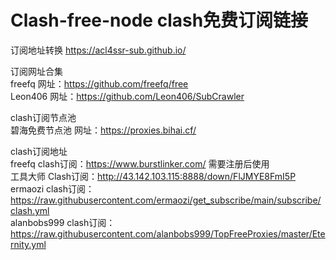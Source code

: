 # Clash-free-node clash免费订阅链接
订阅地址转换
https://acl4ssr-sub.github.io/  

订阅网址合集  
freefq    网址：https://github.com/freefq/free  
Leon406    网址：https://github.com/Leon406/SubCrawler    
  
clash订阅节点池  
碧海免费节点池    网址：https://proxies.bihai.cf/  
  
clash订阅地址  
freefq    clash订阅：https://www.burstlinker.com/ 需要注册后使用  
工具大师    Clash订阅：http://43.142.103.115:8888/down/FlJMYE8FmI5P  
ermaozi    clash订阅：https://raw.githubusercontent.com/ermaozi/get_subscribe/main/subscribe/clash.yml  
alanbobs999    clash订阅：https://raw.githubusercontent.com/alanbobs999/TopFreeProxies/master/Eternity.yml  
